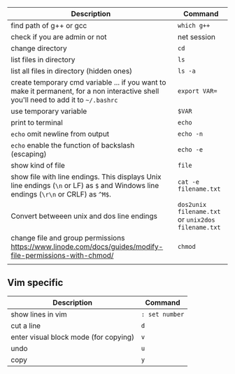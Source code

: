 | Description | Command |
| ---- | ---- |
| find path of g++ or gcc | `which g++` |
| check if you are admin or not | net session |
| change directory | `cd` |
| list files in directory | `ls` |
| list all files in directory (hidden ones) | `ls -a` |
| create temporary cmd variable ... if you want to make it permanent, for a non interactive shell you'll need to add it to `~/.bashrc` | `export VAR=` |
| use temporary variable | `$VAR` |
| print to terminal | `echo` |
| `echo` omit newline from output | `echo -n` |
| `echo` enable the function of backslash (escaping) | `echo -e` |
| show kind of file | `file` |
| show file with line endings. This displays Unix line endings (`\n` or LF) as `$` and Windows line endings (`\r\n` or CRLF) as `^M$`. | `cat -e filename.txt` |
| Convert betweeen unix and dos line endings | `dos2unix filename.txt` or `unix2dos filename.txt` |
| change file and group permissions https://www.linode.com/docs/guides/modify-file-permissions-with-chmod/ | `chmod` |
|  |  |
## Vim specific
| Description | Command |
| ---- | ---- |
| show lines in vim | `: set number` |
| cut a line | `d` |
| enter visual block mode (for copying) | `v` |
| undo | `u` |
| copy  | `y` |

